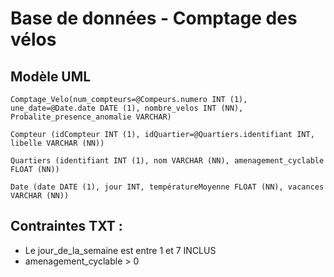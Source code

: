 # Base de données - Comptage des vélos

## Modèle UML

```plaintext
Comptage_Velo(num_compteurs=@Compeurs.numero INT (1), une_date=@Date.date DATE (1), nombre_velos INT (NN), Probalite_presence_anomalie VARCHAR)

Compteur (idCompteur INT (1), idQuartier=@Quartiers.identifiant INT, libelle VARCHAR (NN))

Quartiers (identifiant INT (1), nom VARCHAR (NN), amenagement_cyclable FLOAT (NN))

Date (date DATE (1), jour INT, températureMoyenne FLOAT (NN), vacances VARCHAR (NN))
```

## Contraintes TXT :
- Le jour_de_la_semaine est entre 1 et 7 INCLUS
- amenagement_cyclable > 0
